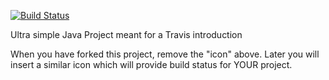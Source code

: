 [![Build Status](https://travis-ci.com/Amazingh0rse/W3d1E1.svg?branch=master)](https://travis-ci.com/Amazingh0rse/W3d1E1)

Ultra simple Java Project meant for a Travis introduction

When you have forked this project, remove the "icon" above. Later you will insert a similar icon which will provide build status for YOUR project.
